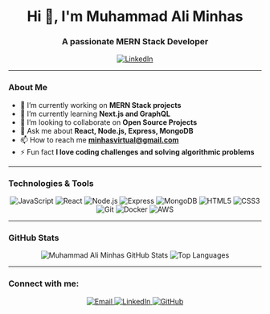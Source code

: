 <h1 align="center">Hi 👋, I'm Muhammad Ali Minhas</h1>
<h3 align="center">A passionate MERN Stack Developer</h3>

<p align="center">
  <a href="https://www.linkedin.com/in/muhammad-ali-minhas-53481230b/">
    <img src="https://img.shields.io/badge/-LinkedIn-%230077B5?style=for-the-badge&logo=linkedin&logoColor=white" alt="LinkedIn">
  </a>
</p>


---

### About Me

- 🔭 I’m currently working on **MERN Stack projects**
- 🌱 I’m currently learning **Next.js and GraphQL**
- 👯 I’m looking to collaborate on **Open Source Projects**
- 💬 Ask me about **React, Node.js, Express, MongoDB**
- 📫 How to reach me **minhasvirtual@gmail.com**
- ⚡ Fun fact **I love coding challenges and solving algorithmic problems**

---

### Technologies & Tools

<p align="center">
  <img src="https://img.shields.io/badge/JavaScript-F7DF1E?style=for-the-badge&logo=javascript&logoColor=black" alt="JavaScript">
  <img src="https://img.shields.io/badge/React-61DAFB?style=for-the-badge&logo=react&logoColor=black" alt="React">
  <img src="https://img.shields.io/badge/Node.js-339933?style=for-the-badge&logo=node-dot-js&logoColor=white" alt="Node.js">
  <img src="https://img.shields.io/badge/Express-000000?style=for-the-badge&logo=express&logoColor=white" alt="Express">
  <img src="https://img.shields.io/badge/MongoDB-47A248?style=for-the-badge&logo=mongodb&logoColor=white" alt="MongoDB">
  <img src="https://img.shields.io/badge/HTML5-E34F26?style=for-the-badge&logo=html5&logoColor=white" alt="HTML5">
  <img src="https://img.shields.io/badge/CSS3-1572B6?style=for-the-badge&logo=css3&logoColor=white" alt="CSS3">
  <img src="https://img.shields.io/badge/Git-F05032?style=for-the-badge&logo=git&logoColor=white" alt="Git">
  <img src="https://img.shields.io/badge/Docker-2496ED?style=for-the-badge&logo=docker&logoColor=white" alt="Docker">
  <img src="https://img.shields.io/badge/AWS-232F3E?style=for-the-badge&logo=amazon-aws&logoColor=white" alt="AWS">
</p>

---

### GitHub Stats

<p align="center">
  <img src="https://github-readme-stats.vercel.app/api?username=MuhammadAliMinhas66&show_icons=true&theme=radical" alt="Muhammad Ali Minhas GitHub Stats">
  <img src="https://github-readme-stats.vercel.app/api/top-langs/?username=MuhammadAliMinhas66&layout=compact&theme=radical" alt="Top Languages">
</p>

---

### Connect with me:

<p align="center">
  <a href="mailto:minhasvirtual@gmail.com">
    <img src="https://img.shields.io/badge/Email-D14836?style=for-the-badge&logo=gmail&logoColor=white" alt="Email">
  </a>
  <a href="https://www.linkedin.com/in/muhammad-ali-minhas-53481230b/">
    <img src="https://img.shields.io/badge/-LinkedIn-%230077B5?style=for-the-badge&logo=linkedin&logoColor=white" alt="LinkedIn">
  </a>
  <a href="https://github.com/MuhammadAliMinhas66/MuhammadAliMinhas66/">
    <img src="https://img.shields.io/badge/GitHub-181717?style=for-the-badge&logo=github&logoColor=white" alt="GitHub">
  </a>
</p>
